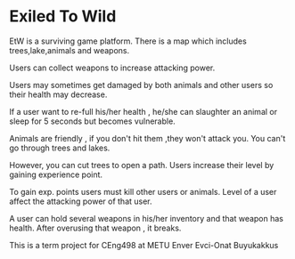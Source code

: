 
# Exiled To Wild #

EtW is a surviving game platform. There is a map which includes trees,lake,animals and weapons. 

Users can collect weapons to increase attacking power. 

Users may sometimes get damaged by both animals and other users so their health may decrease. 

If a user want to re-full his/her health , he/she can slaughter an animal or sleep for 5 seconds but becomes vulnerable.

Animals are friendly , if you don't hit them ,they won't attack you. You can't go through trees and lakes. 

However, you can cut trees to open a path. Users increase their level by gaining experience point. 

To gain exp. points users must kill other users or animals. Level of a user affect the attacking power of that user.

A user can hold several weapons in his/her inventory and that weapon has health. After overusing that weapon , it breaks.




This is a term project for CEng498 at METU
Enver Evci-Onat Buyukakkus
